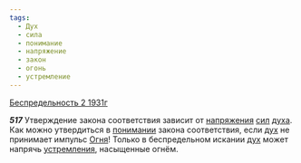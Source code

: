 ```yaml
---
tags:
  - Дух
  - сила
  - понимание
  - напряжение
  - закон
  - огонь
  - устремление
---
```


[Беспредельность 2 1931г](/agni/1931)

___517___
Утверждение закона соответствия зависит от [напряжения](/tag/#напряжение) [сил](/tag/#сила) [духа](/tag/#Дух). Как можно утвердиться в [понимании](/tag/#понимание) закона соответствия, если [дух](/tag/#Дух) не принимает импульс [Огня](/tag/#огонь)! Только в беспредельном искании [дух](/tag/#Дух) может напрячь [устремления](/tag/#устремление), насыщенные огнём.   

